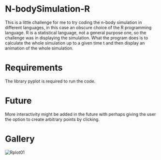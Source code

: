# N-bodySimulation-R
This is a little challenge for me to try coding the n-body simulation in different languages, in this case an obscure choice of the R programming language. R is a statistical language, not a general purpose one, so the challenge was in displaying the simulation. What the program does is to calculate the whole simulation up to a given time t and then display an animation of the whole simulation.

# Requirements
The library pyplot is required to run the code.

# Future
More interactivity might be added in the future with perhaps giving the user the option to create arbitrary points by clicking.

# Gallery
![Rplot01](https://github.com/mariangloser/N-bodySimulation-R/assets/147488596/af0ce9dc-b3d0-4177-af37-b42685aad51f)
